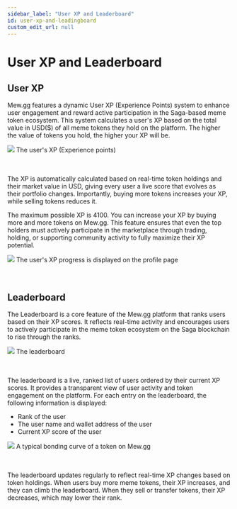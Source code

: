 ```yaml
---
sidebar_label: "User XP and Leaderboard"
id: user-xp-and-leadingboard
custom_edit_url: null
---
```


# User XP and Leaderboard

## User XP

Mew.gg features a dynamic User XP (Experience Points) system to enhance user engagement and reward active participation in the Saga-based meme token ecosystem. This system calculates a user's XP based on the total value in USD($) of all meme tokens they hold on the platform. The higher the value of tokens you hold, the higher your XP will be.

<div className="flex flex-col items-center">
    <img src="/img/header-xp.png"/>
    <span className="font-bold text-[rgb(192,192,192)]">The user's XP (Experience points)</span>
</div>
<br></br>

The XP is automatically calculated based on real-time token holdings and their market value in USD, giving every user a live score that evolves as their portfolio changes. Importantly, buying more tokens increases your XP, while selling tokens reduces it.

The maximum possible XP is 4100. You can increase your XP by buying more and more tokens on Mew.gg. This feature ensures that even the top holders must actively participate in the marketplace through trading, holding, or supporting community activity to fully maximize their XP potential.

<div className="flex flex-col items-center">
    <img src="/img/profile-xp.png"/>
    <span className="font-bold text-[rgb(192,192,192)]">The user's XP progress is displayed on the profile page</span>
</div>
<br></br>

## Leaderboard

The Leaderboard is a core feature of the Mew.gg platform that ranks users based on their XP scores. It reflects real-time activity and encourages users to actively participate in the meme token ecosystem on the Saga blockchain to rise through the ranks.

<div className="flex flex-col items-center">
    <img src="/img/home-leaderboard.png"/>
    <span className="font-bold text-[rgb(192,192,192)]">The leaderboard</span>
</div>
<br></br>

The leaderboard is a live, ranked list of users ordered by their current XP scores. It provides a transparent view of user activity and token engagement on the platform. For each entry on the leaderboard, the following information is displayed:

- Rank of the user
- The user name and wallet address of the user
- Current XP score of the user

<div className="flex flex-col items-center">
    <img src="/img/leaderboard.png"/>
    <span className="font-bold text-[rgb(192,192,192)]">A typical bonding curve of a token on Mew.gg</span>
</div>
<br></br>

The leaderboard updates regularly to reflect real-time XP changes based on token holdings. When users buy more meme tokens, their XP increases, and they can climb the leaderboard. When they sell or transfer tokens, their XP decreases, which may lower their rank.
